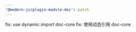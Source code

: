 ```yaml
---
'@modern-js/plugin-module-doc': patch
---
```


fix: use dynamic import doc-core
fix: 使用动态引用 doc-core

